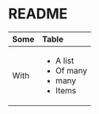 # README

<table>
  <thead>
    <tr>
      <th style="text-align:left">Some</th>
      <th style="text-align:left">Table</th>
    </tr>
  </thead>
  <tbody>
    <tr>
      <td style="text-align:left">With</td>
      <td style="text-align:left">
        <ul>
          <li>A list</li>
          <li>Of many</li>
          <li>many</li>
          <li>Items</li>
        </ul>
      </td>
    </tr>
  </tbody>
</table>
